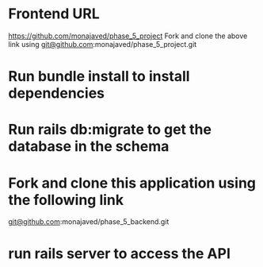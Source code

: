 # Frontend URL
https://github.com/monajaved/phase_5_project
Fork and clone the above link using git@github.com:monajaved/phase_5_project.git

# Run bundle install to install dependencies

# Run rails db:migrate to get the database in the schema

# Fork and clone this application using the following link 
git@github.com:monajaved/phase_5_backend.git

# run rails server to access the API 
